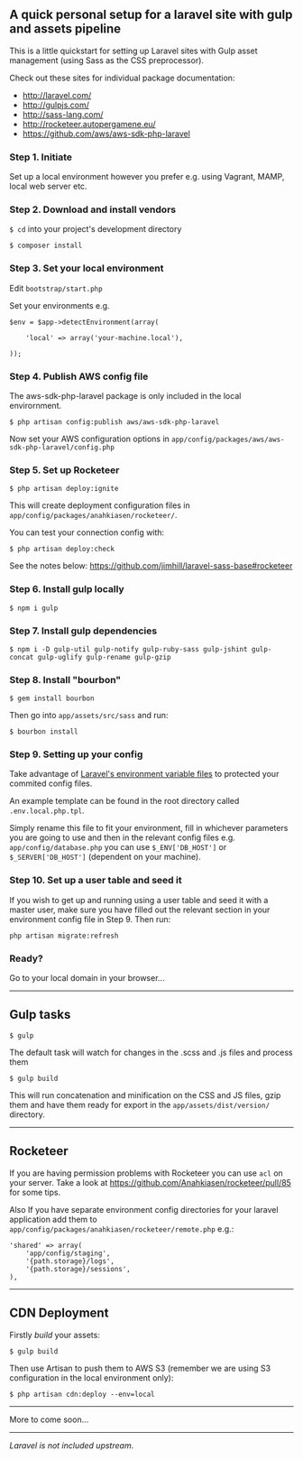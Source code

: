## A quick personal setup for a laravel site with gulp and assets pipeline

This is a little quickstart for setting up Laravel sites with Gulp asset management (using Sass as the CSS preprocessor).

Check out these sites for individual package documentation:

* http://laravel.com/
* http://gulpjs.com/
* http://sass-lang.com/
* http://rocketeer.autopergamene.eu/
* https://github.com/aws/aws-sdk-php-laravel

### Step 1. Initiate

Set up a local environment however you prefer e.g. using Vagrant, MAMP, local web server etc.

### Step 2. Download and install vendors

`$ cd` into your project's development directory

`$ composer install`

### Step 3. Set your local environment

Edit `bootstrap/start.php`

Set your environments e.g.

    $env = $app->detectEnvironment(array(

        'local' => array('your-machine.local'),

    ));

### Step 4. Publish AWS config file

The aws-sdk-php-laravel package is only included in the local envirornment.

`$ php artisan config:publish aws/aws-sdk-php-laravel`

Now set your AWS configuration options in `app/config/packages/aws/aws-sdk-php-laravel/config.php`

### Step 5. Set up Rocketeer

`$ php artisan deploy:ignite`

This will create deployment configuration files in `app/config/packages/anahkiasen/rocketeer/`.

You can test your connection config with:

`$ php artisan deploy:check`

See the notes below: https://github.com/jimhill/laravel-sass-base#rocketeer
    
### Step 6. Install gulp locally

`$ npm i gulp`

### Step 7. Install gulp dependencies

`$ npm i -D gulp-util gulp-notify gulp-ruby-sass gulp-jshint gulp-concat gulp-uglify gulp-rename gulp-gzip`

### Step 8. Install "bourbon"

`$ gem install bourbon`

Then go into `app/assets/src/sass` and run:

`$ bourbon install`

### Step 9. Setting up your config

Take advantage of [Laravel's environment variable files](http://laravel.com/docs/configuration#protecting-sensitive-configuration) to protected your commited config files. 

An example template can be found in the root directory called `.env.local.php.tpl`. 

Simply rename this file to fit your environment, fill in whichever parameters you are going to use and then in the relevant config files e.g. `app/config/database.php` you can use `$_ENV['DB_HOST']` or `$_SERVER['DB_HOST']` (dependent on your machine).

### Step 10. Set up a user table and seed it

If you wish to get up and running using a user table and seed it with a master user, make sure you have filled out the relevant section in your environment config file in Step 9. Then run:

`php artisan migrate:refresh`

### Ready?

Go to your local domain in your browser...

---

## Gulp tasks

`$ gulp`

The default task will watch for changes in the .scss and .js files and process them

`$ gulp build`

This will run concatenation and minification on the CSS and JS files, gzip them and have them ready for export in the `app/assets/dist/version/` directory.

---

## Rocketeer

If you are having permission problems with Rocketeer you can use `acl` on your server. Take a look at https://github.com/Anahkiasen/rocketeer/pull/85 for some tips. 

Also If you have separate environment config directories for your laravel application add them to `app/config/packages/anahkiasen/rocketeer/remote.php` e.g.:

    'shared' => array(
		'app/config/staging',
		'{path.storage}/logs',
		'{path.storage}/sessions',
	),

---

## CDN Deployment

Firstly *build* your assets:

`$ gulp build`

Then use Artisan to push them to AWS S3 (remember we are using S3 configuration in the local environment only):

`$ php artisan cdn:deploy --env=local` 

---

More to come soon...

---

*Laravel is not included upstream*.
